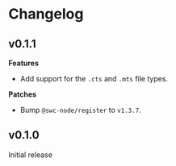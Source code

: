 # Changelog

## v0.1.1

**Features**
- Add support for the `.cts` and `.mts` file types.

**Patches**
- Bump `@swc-node/register` to `v1.3.7`.

## v0.1.0

Initial release
